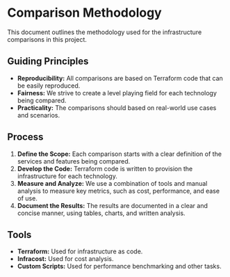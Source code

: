 # Comparison Methodology

This document outlines the methodology used for the infrastructure comparisons in this project.

## Guiding Principles

*   **Reproducibility:** All comparisons are based on Terraform code that can be easily reproduced.
*   **Fairness:** We strive to create a level playing field for each technology being compared.
*   **Practicality:** The comparisons should based on real-world use cases and scenarios.

## Process

1.  **Define the Scope:** Each comparison starts with a clear definition of the services and features being compared.
2.  **Develop the Code:** Terraform code is written to provision the infrastructure for each technology.
3.  **Measure and Analyze:** We use a combination of tools and manual analysis to measure key metrics, such as cost, performance, and ease of use.
4.  **Document the Results:** The results are documented in a clear and concise manner, using tables, charts, and written analysis.

## Tools

*   **Terraform:** Used for infrastructure as code.
*   **Infracost:** Used for cost analysis.
*   **Custom Scripts:** Used for performance benchmarking and other tasks.
